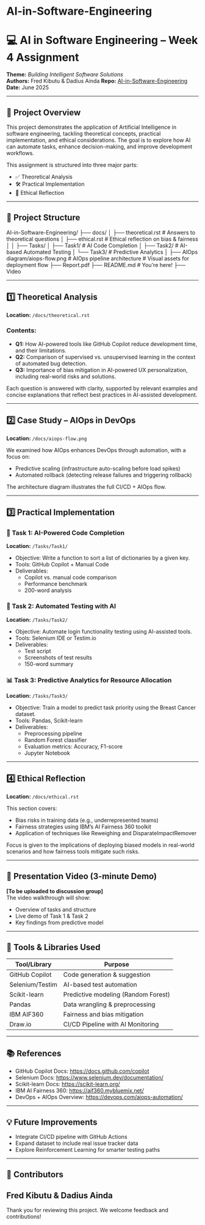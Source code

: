 # AI-in-Software-Engineering

# 💻 AI in Software Engineering – Week 4 Assignment  
**Theme:** _Building Intelligent Software Solutions_  
**Authors:** Fred Kibutu & Dadius Ainda 
**Repo:** [AI-in-Software-Engineering](https://github.com/KibutuJr/AI-in-Software-Engineering)  
**Date:** June 2025  

---

## 📌 Project Overview

This project demonstrates the application of Artificial Intelligence in software engineering, tackling theoretical concepts, practical implementation, and ethical considerations. The goal is to explore how AI can automate tasks, enhance decision-making, and improve development workflows.

This assignment is structured into three major parts:
- ✅ Theoretical Analysis
- 🛠 Practical Implementation
- 🧠 Ethical Reflection

---

## 📁 Project Structure
AI-in-Software-Engineering/
├── docs/
│ ├── theoretical.rst # Answers to theoretical questions
│ ├── ethical.rst # Ethical reflection on bias & fairness
│ 
│
├── Tasks/
│ ├── Task1/ # AI Code Completion
│ ├── Task2/ # AI-based Automated Testing
│ └── Task3/ # Predictive Analytics
│
├── AIOps diagram/aiops-flow.png # AIOps pipeline architecture # Visual assets for deployment flow
├── Report.pdf
├── README.md # You're here!
├── Video


---

## 1️⃣ Theoretical Analysis

**Location:** `/docs/theoretical.rst`

### Contents:
- **Q1:** How AI-powered tools like GitHub Copilot reduce development time, and their limitations.
- **Q2:** Comparison of supervised vs. unsupervised learning in the context of automated bug detection.
- **Q3:** Importance of bias mitigation in AI-powered UX personalization, including real-world risks and solutions.

Each question is answered with clarity, supported by relevant examples and concise explanations that reflect best practices in AI-assisted development.

---

## 2️⃣ Case Study – AIOps in DevOps

**Location:** `/docs/aiops-flow.png`

We examined how AIOps enhances DevOps through automation, with a focus on:
- Predictive scaling (infrastructure auto-scaling before load spikes)
- Automated rollback (detecting release failures and triggering rollback)

The architecture diagram illustrates the full CI/CD + AIOps flow.

---

## 3️⃣ Practical Implementation

### 🧠 Task 1: AI-Powered Code Completion
**Location:** `/Tasks/Task1/`

- Objective: Write a function to sort a list of dictionaries by a given key.
- Tools: GitHub Copilot + Manual Code
- Deliverables:
  - Copilot vs. manual code comparison
  - Performance benchmark
  - 200-word analysis

### 🔎 Task 2: Automated Testing with AI
**Location:** `/Tasks/Task2/`

- Objective: Automate login functionality testing using AI-assisted tools.
- Tools: Selenium IDE or Testim.io
- Deliverables:
  - Test script
  - Screenshots of test results
  - 150-word summary

### 📊 Task 3: Predictive Analytics for Resource Allocation
**Location:** `/Tasks/Task3/`

- Objective: Train a model to predict task priority using the Breast Cancer dataset.
- Tools: Pandas, Scikit-learn
- Deliverables:
  - Preprocessing pipeline
  - Random Forest classifier
  - Evaluation metrics: Accuracy, F1-score
  - Jupyter Notebook

---

## 4️⃣ Ethical Reflection

**Location:** `/docs/ethical.rst`

This section covers:
- Bias risks in training data (e.g., underrepresented teams)
- Fairness strategies using IBM’s AI Fairness 360 toolkit
- Application of techniques like Reweighing and DisparateImpactRemover

Focus is given to the implications of deploying biased models in real-world scenarios and how fairness tools mitigate such risks.

---

## 🎥 Presentation Video (3-minute Demo)

**[To be uploaded to discussion group]**  
The video walkthrough will show:
- Overview of tasks and structure
- Live demo of Task 1 & Task 2
- Key findings from predictive model

---

## 🔧 Tools & Libraries Used

| Tool/Library     | Purpose                              |
|------------------|--------------------------------------|
| GitHub Copilot   | Code generation & suggestion         |
| Selenium/Testim  | AI-based test automation             |
| Scikit-learn     | Predictive modeling (Random Forest)  |
| Pandas           | Data wrangling & preprocessing       |
| IBM AIF360       | Fairness and bias mitigation         |
| Draw.io          | CI/CD Pipeline with AI Monitoring    |

---

## 📚 References

- GitHub Copilot Docs: https://docs.github.com/copilot  
- Selenium Docs: https://www.selenium.dev/documentation/  
- Scikit-learn Docs: https://scikit-learn.org/  
- IBM AI Fairness 360: https://aif360.mybluemix.net/  
- DevOps + AIOps Overview: https://devops.com/aiops-automation/  

---

## 💡 Future Improvements

- Integrate CI/CD pipeline with GitHub Actions  
- Expand dataset to include real issue tracker data  
- Explore Reinforcement Learning for smarter testing paths  

---

## 👥 Contributors

Fred Kibutu & Dadius Ainda
---

Thank you for reviewing this project. We welcome feedback and contributions!


